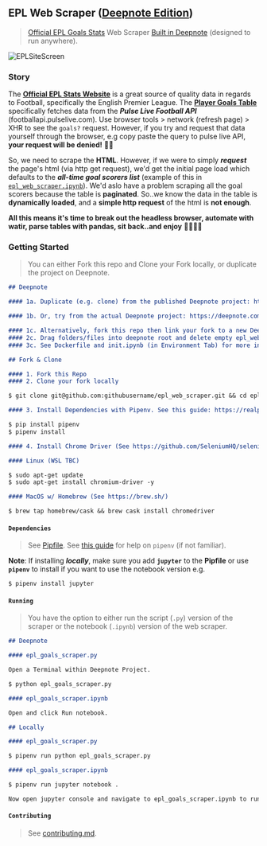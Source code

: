 ## EPL Web Scraper ([Deepnote Edition](https://deepnote.com/publish/19f51d7b-ae79-4c51-906c-dee0138da144))

> [Official EPL Goals Stats](https://www.premierleague.com/stats/) Web Scraper [Built in Deepnote](https://deepnote.com/project/19f51d7b-ae79-4c51-906c-dee0138da144#%2Fepl_web_scraper.ipynb) (designed to run anywhere).

![EPLSiteScreen](https://sportsdatasolutionsacademy.s3.eu-west-2.amazonaws.com/public/EPLsitescreen.png)

### Story

The **[Official EPL Stats Website](https://www.premierleague.com/stats/)** is a great source of quality data in regards to Football, specifically the English Premier League. The **[Player Goals Table](https://www.premierleague.com/stats/top/players/goals?se=363)** specifically fetches data from the ***Pulse Live Football API*** (footballapi.pulselive.com). Use browser tools > network (refresh page) > XHR to see the ```goals?``` request. However, if you try and request that data yourself through the browser, e.g copy paste the query to pulse live API, **your request will be denied!** 🙅‍♂️

So, we need to scrape the **HTML**. However, if we were to simply ***request*** the page's html (via http get request), we'd get the initial page load which defaults to the ***all-time goal scorers list*** (example of this in [```epl_web_scraper.ipynb```](./epl_web_scraper.ipynb)). We'd aslo have a problem scraping all the goal scorers because the table is **paginated**. So..we know the data in the table is **dynamically loaded**, and a **simple http request** of the html is **not enough**.

**All this means it's time to break out the headless browser, automate with watir, parse tables with pandas, sit back..and enjoy** 👻🤖🐼💅

### Getting Started

> You can either Fork this repo and Clone your Fork locally, or duplicate the project on Deepnote.

```markdown
## Deepnote

#### 1a. Duplicate (e.g. clone) from the published Deepnote project: https://deepnote.com/publish/19f51d7b-ae79-4c51-906c-dee0138da144

#### 1b. Or, try from the actual Deepnote project: https://deepnote.com/project/19f51d7b-ae79-4c51-906c-dee0138da144

#### 1c. Alternatively, fork this repo then link your fork to a new Deepnote Project,
#### 2c. Drag folders/files into deepnote root and delete empty epl_web_scraper_py folder,
#### 3c. See Dockerfile and init.ipynb (in Environment Tab) for more info on how the environment is customised to support web scraping via headless browser. Make sure you copy over the code from Dockerfile and init.ipynb to your Project, then run the Dockerfile build and restart the machine.
```

```markdown
## Fork & Clone

#### 1. Fork this Repo
#### 2. Clone your fork locally

$ git clone git@github.com:githubusername/epl_web_scraper.git && cd epl_web_scraper

#### 3. Install Dependencies with Pipenv. See this guide: https://realpython.com/pipenv-guide/ for help on pipenv (if not familiar)

$ pip install pipenv
$ pipenv install

#### 4. Install Chrome Driver (See https://github.com/SeleniumHQ/selenium/wiki/ChromeDriver) e.g.

#### Linux (WSL TBC)

$ sudo apt-get update
$ sudo apt-get install chromium-driver -y

#### MacOS w/ Homebrew (See https://brew.sh/)

$ brew tap homebrew/cask && brew cask install chromedriver
```

#### ```Dependencies```

> See [Pipfile](./Pipfile). See [this guide](https://realpython.com/pipenv-guide/) for help on ```pipenv``` (if not familiar).

**Note**: If installing ***locally***, make sure you add **```jupyter```** to the **Pipfile** or use **```pipenv```** to install if you want to use the notebook version e.g.

```bash
$ pipenv install jupyter
```

#### ```Running```

> You have the option to either run the script (```.py```) version of the scraper or the notebook (```.ipynb```) version of the web scraper.

```markdown
## Deepnote

#### epl_goals_scraper.py

Open a Terminal within Deepnote Project.

$ python epl_goals_scraper.py

#### epl_goals_scraper.ipynb

Open and click Run notebook.
```

```markdown
## Locally

#### epl_goals_scraper.py

$ pipenv run python epl_goals_scraper.py

#### epl_goals_scraper.ipynb

$ pipenv run jupyter notebook .

Now open jupyter console and navigate to epl_goals_scraper.ipynb to run
```

#### ```Contributing```

> See [contributing.md](./contributing.md).
